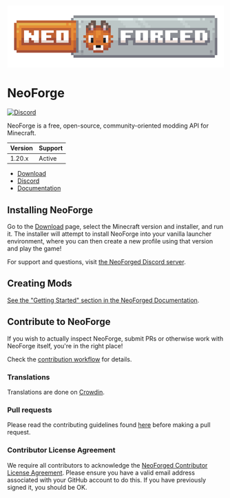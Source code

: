 ![NeoForged Logo](./assets/neoforged_logo.png)

NeoForge
=============
[![Discord](https://img.shields.io/discord/313125603924639766.svg?color=%237289da&label=Discord&logo=discord&logoColor=%237289da)][Discord] 


NeoForge is a free, open-source, community-oriented modding API for Minecraft.

| Version | Support |
|---------|---------|
| 1.20.x  | Active  |

* [Download]
* [Discord]
* [Documentation]

## Installing NeoForge

Go to the [Download] page, select the Minecraft version and installer, and run it.
The installer will attempt to install NeoForge into your vanilla launcher environment,
where you can then create a new profile using that version and play the game!
 
For support and questions, visit [the NeoForged Discord server][Discord].

## Creating Mods

[See the "Getting Started" section in the NeoForged Documentation][Getting-Started].

## Contribute to NeoForge

If you wish to actually inspect NeoForge, submit PRs or otherwise work
with NeoForge itself, you're in the right place!

Check the [contribution workflow][Contributing] for details.

### Translations

Translations are done on [Crowdin][Crowdin].

### Pull requests

Please read the contributing guidelines found [here][Contributing] before making a pull request.

### Contributor License Agreement
We require all contributors to acknowledge the [NeoForged Contributor License Agreement][CLA]. 
Please ensure you have a valid email address associated with your GitHub account to do this. If you have previously 
 signed it, you should be OK.

[CLA]: https://cla-assistant.io/neoforged/NeoForge
[Crowdin]: https://crowdin.neoforged.net/neoforge
[Contributing]: ../docs/CONTRIBUTING.md
[Discord]: https://discord.neoforged.net/
[Documentation]: https://docs.neoforged.net/
[Download]: https://neoforged.net/
[Getting-Started]: https://docs.neoforged.net/docs/gettingstarted/
